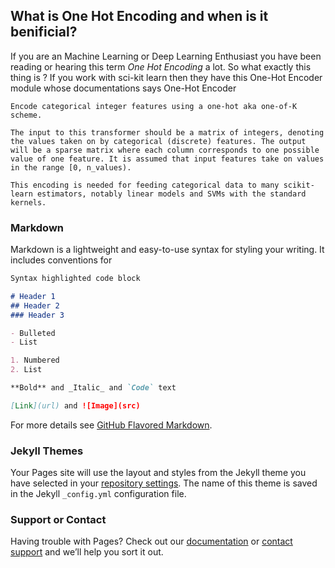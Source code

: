 ## What is One Hot Encoding and when is it benificial?

If you are an Machine Learning or Deep Learning Enthusiast you have been reading or hearing this term _One Hot Encoding_ a lot.
So what exactly this thing is ?
If you work with sci-kit learn then they have this One-Hot Encoder module whose documentations says One-Hot Encoder

```
Encode categorical integer features using a one-hot aka one-of-K scheme.

The input to this transformer should be a matrix of integers, denoting the values taken on by categorical (discrete) features. The output will be a sparse matrix where each column corresponds to one possible value of one feature. It is assumed that input features take on values in the range [0, n_values).

This encoding is needed for feeding categorical data to many scikit-learn estimators, notably linear models and SVMs with the standard kernels.

```





### Markdown

Markdown is a lightweight and easy-to-use syntax for styling your writing. It includes conventions for

```markdown
Syntax highlighted code block

# Header 1
## Header 2
### Header 3

- Bulleted
- List

1. Numbered
2. List

**Bold** and _Italic_ and `Code` text

[Link](url) and ![Image](src)
```

For more details see [GitHub Flavored Markdown](https://guides.github.com/features/mastering-markdown/).

### Jekyll Themes

Your Pages site will use the layout and styles from the Jekyll theme you have selected in your [repository settings](https://github.com/FireYourNeurons/FireYourNeurons.github.io/settings). The name of this theme is saved in the Jekyll `_config.yml` configuration file.

### Support or Contact

Having trouble with Pages? Check out our [documentation](https://help.github.com/categories/github-pages-basics/) or [contact support](https://github.com/contact) and we’ll help you sort it out.
